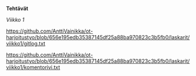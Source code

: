**Tehtävät**


*Viikko 1*

https://github.com/AnttiVainikka/ot-harjoitustyo/blob/656e195edb35387145df25a88ba970823c3b5fb0/laskarit/viikko1/gitlog.txt

https://github.com/AnttiVainikka/ot-harjoitustyo/blob/656e195edb35387145df25a88ba970823c3b5fb0/laskarit/viikko1/komentorivi.txt
